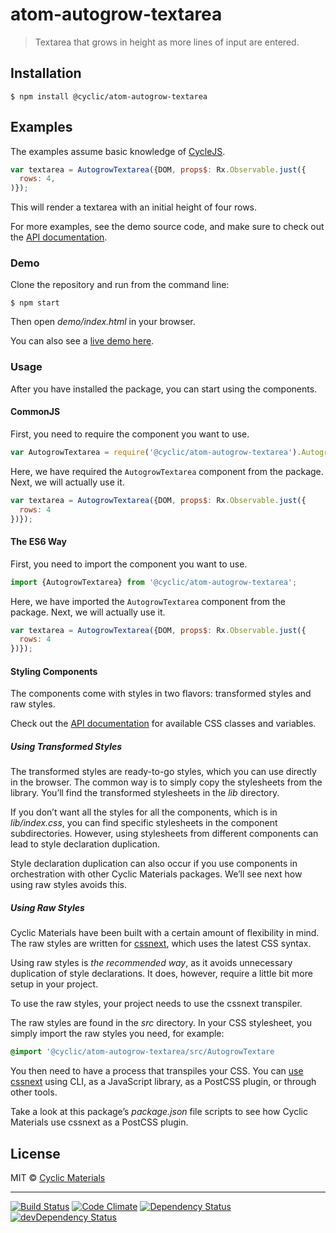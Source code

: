 # atom-autogrow-textarea

> Textarea that grows in height as more lines of input are entered.

## Installation

```shell
$ npm install @cyclic/atom-autogrow-textarea
```

## Examples

The examples assume basic knowledge of [CycleJS].

```js
var textarea = AutogrowTextarea({DOM, props$: Rx.Observable.just({
  rows: 4,
)});
```

This will render a textarea with an initial height of four rows.

For more examples, see the demo source code, and make sure to check out 
the [API documentation].

### Demo

Clone the repository and run from the command line:

```shell
$ npm start
```

Then open *demo/index.html* in your browser.

You can also see a [live demo here].

### Usage

After you have installed the package, you can start using the components.

#### CommonJS

First, you need to require the component you want to use.

```js
var AutogrowTextarea = require('@cyclic/atom-autogrow-textarea').AutogrowTextarea;
```

Here, we have required the `AutogrowTextarea` component from the package.
Next, we will actually use it.

```js
var textarea = AutogrowTextarea({DOM, props$: Rx.Observable.just({
  rows: 4
})});
```

#### The ES6 Way

First, you need to import the component you want to use.

```js
import {AutogrowTextarea} from '@cyclic/atom-autogrow-textarea';
```

Here, we have imported the `AutogrowTextarea` component from the package.
Next, we will actually use it.

```js
var textarea = AutogrowTextarea({DOM, props$: Rx.Observable.just({
  rows: 4
})});
```

#### Styling Components

The components come with styles in two flavors: transformed styles
and raw styles.

Check out the [API documentation] for available CSS classes and variables.

##### Using Transformed Styles

The transformed styles are ready-to-go styles, which you can use directly in
the browser. The common way is to simply copy the stylesheets from
the library. You’ll find the transformed stylesheets in the *lib* directory.
 
If you don’t want all the styles for all the components, which is in 
*lib/index.css*, you can find specific stylesheets in the component 
subdirectories. However, using stylesheets from different components can lead
to style declaration duplication.

Style declaration duplication can also occur if you use components in 
orchestration with other Cyclic Materials packages. We’ll see next how using
raw styles avoids this.

##### Using Raw Styles

Cyclic Materials have been built with a certain amount of flexibility in mind.
The raw styles are written for [cssnext], which uses the latest CSS syntax. 

Using raw styles is *the recommended way*, as it avoids unnecessary duplication 
of style declarations. It does, however, require a little bit more setup 
in your project.
 
To use the raw styles, your project needs to use the cssnext transpiler.

The raw styles are found in the *src* directory. In your CSS stylesheet, 
you simply import the raw styles you need, for example:

```css
@import '@cyclic/atom-autogrow-textarea/src/AutogrowTextare
```

You then need to have a process that transpiles your CSS. You can [use cssnext] 
using CLI, as a JavaScript library, as a PostCSS plugin, or through other tools.

Take a look at this package’s *package.json* file scripts to see how 
Cyclic Materials use cssnext as a PostCSS plugin.

## License

MIT © [Cyclic Materials](http://github.com/CyclicMaterials)

- - -

[![Build Status](https://travis-ci.org/CyclicMaterials/atom-autogrow-textarea.svg)](https://travis-ci.org/CyclicMaterials/atom-autogrow-textarea)
[![Code Climate](https://codeclimate.com/github/CyclicMaterials/atom-autogrow-textarea/badges/gpa.svg)](https://codeclimate.com/github/CyclicMaterials/atom-autogrow-textarea)
[![Dependency Status](https://david-dm.org/CyclicMaterials/atom-autogrow-textarea.svg)](https://david-dm.org/CyclicMaterials/atom-autogrow-textarea)
[![devDependency Status](https://david-dm.org/CyclicMaterials/atom-autogrow-textarea/dev-status.svg)](https://david-dm.org/CyclicMaterials/atom-autogrow-textarea#info=devDependencies)

[CycleJS]: http://cycle.js.org/
[live demo here]: http://dev.glaciersoft.com/cyclic/atom-autogrow-textarea/
[API documentation]: ./doc/api.md
[cssnext]: http://cssnext.io/
[use cssnext]: http://cssnext.io/setup/#usage
